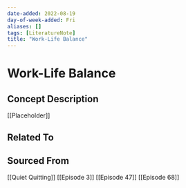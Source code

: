 ```yaml
---
date-added: 2022-08-19
day-of-week-added: Fri
aliases: []
tags: [LiteratureNote]
title: "Work-Life Balance"
---
```


# Work-Life Balance

## Concept Description
[[Placeholder]]



## Related To


## Sourced From
[[Quiet Quitting]]
[[Episode 3]]
[[Episode 47]]
[[Episode 68]]

